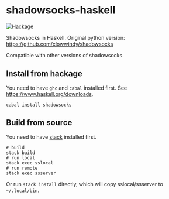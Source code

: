 # shadowsocks-haskell

[![Hackage](https://img.shields.io/hackage/v/shadowsocks.svg)](https://hackage.haskell.org/package/shadowsocks)

Shadowsocks in Haskell. Original python version: https://github.com/clowwindy/shadowsocks

Compatible with other versions of shadowsocks.

## Install from hackage

You need to have `ghc` and `cabal` installed first. See https://www.haskell.org/downloads.

```
cabal install shadowsocks
```

## Build from source

You need to have [stack](https://haskellstack.org) installed first.

```
# build
stack build
# run local
stack exec sslocal
# run remote
stack exec ssserver
```

Or run `stack install` directly, which will copy sslocal/ssserver to `~/.local/bin`.
